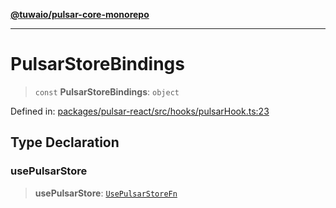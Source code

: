 [**@tuwaio/pulsar-core-monorepo**](../../../README.md)

***

# PulsarStoreBindings

> `const` **PulsarStoreBindings**: `object`

Defined in: [packages/pulsar-react/src/hooks/pulsarHook.ts:23](https://github.com/TuwaIO/pulsar-core/blob/4eac4e83b9ab20a969d3d6ed318d5cf54201efe3/packages/pulsar-react/src/hooks/pulsarHook.ts#L23)

## Type Declaration

### usePulsarStore

> **usePulsarStore**: [`UsePulsarStoreFn`](../interfaces/UsePulsarStoreFn.md)
